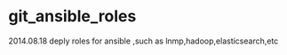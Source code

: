 git_ansible_roles
=============
2014.08.18
deply roles for ansible ,such as lnmp,hadoop,elasticsearch,etc

